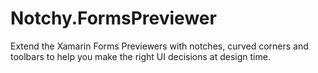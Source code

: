 # Notchy.FormsPreviewer
Extend the Xamarin Forms Previewers with notches, curved corners and toolbars to help you make the right UI decisions at design time.
